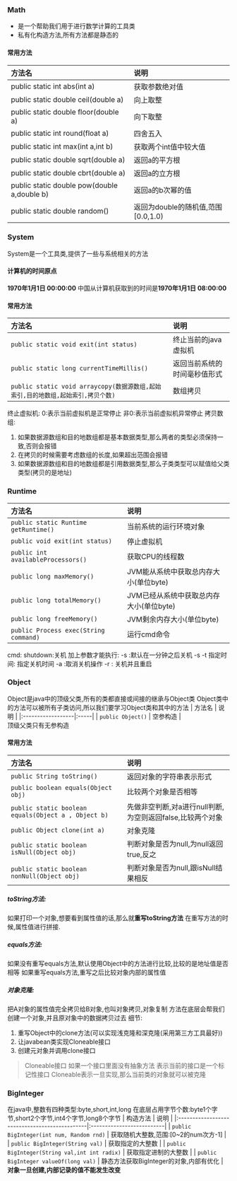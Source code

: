 ### Math
- 是一个帮助我们用于进行数学计算的工具类
- 私有化构造方法,所有方法都是静态的
#### 常用方法
|  方法名                                           |                 说明                 |
|:-----------------------------------------------|:-----------------------------------|
|  public static int  abs(int a)                 |            获取参数绝对值                 |
|  public static double  ceil(double a)          |               向上取整                 |
|  public static double  floor(double a)         |               向下取整                 |
|  public static int  round(float a)             |               四舍五入                 |
|  public static int  max(int a,int b)           |        获取两个int值中较大值                |
| public static double sqrt(double a)            | 返回a的平方根                            |
| public static double cbrt(double a)            | 返回a的立方根                            |
|  public static double  pow(double a,double b)  |           返回a的b次幂的值                |
|  public static double  random()                |  返回为double的随机值,范围[0.0,1.0)         |  

### System
System是一个工具类,提供了一些与系统相关的方法
#### 计算机的时间原点
**1970年1月1日  00:00:00**
中国从计算机获取到的时间是**1970年1月1日  08:00:00**
#### 常用方法
| 方法名                                                                           | 说明                         |
|:-------------------------------------------------------------------------------- |:---------------------------- |
| `public static void exit(int status)`                                            | 终止当前的java虚拟机         |
| `public static long currentTimeMillis()`                                         | 返回当前系统的时间毫秒值形式 |
| `public static void arraycopy(数据源数组,起始索引,目的地数组,起始索引,拷贝个数)` | 数组拷贝                     |
终止虚拟机:
0:表示当前虚拟机是正常停止
非0:表示当前虚拟机异常停止
拷贝数组:
1. 如果数据源数组和目的地数组都是基本数据类型,那么两者的类型必须保持一致,否则会报错
2. 在拷贝的时候需要考虑数组的长度,如果超出范围会报错
3. 如果数据源数组和目的地数组都是引用数据类型,那么子类类型可以赋值给父类类型(拷贝的是地址)
### Runtime
| 方法名                                   | 说明                       |
|:--------------------------------------|:-------------------------|
| `public static Runtime getRuntime()`  | 当前系统的运行环境对象              |
| `public void exit(int status)`        | 停止虚拟机                    |
| `public int availableProcessors()`    | 获取CPU的线程数                |
| `public long maxMemory()`             | JVM能从系统中获取总内存大小(单位byte)  |
| `public long totalMemory()`           | JVM已经从系统中获取总内存大小(单位byte) |
| `public long freeMemory()`            | JVM剩余内存大小(单位byte)        |
| `public Process exec(String command)` | 运行cmd命令                  |  
cmd:
shutdown:关机
加上参数才能执行:
-s :默认在一分钟之后关机
-s -t 指定时间: 指定关机时间
-a :取消关机操作
-r : 关机并且重启
### Object
Object是java中的顶级父类,所有的类都直接或间接的继承与Object类
Object类中的方法可以被所有子类访问,所以我们要学习Object类和其中的方法
| 方法名               | 说明   |
|:------------------|:-----|
| `public Object()` | 空参构造 |  
顶级父类只有无参构造
#### 常用方法
|  方法名                                                |  说明                        |
|:----------------------------------------------------|:---------------------------|
|  `public String toString()`                         |  返回对象的字符串表示形式              |
|  `public boolean equals(Object obj)`                |  比较两个对象是否相等                |
| `public static boolean equals(Object a , Object b)` | 先做非空判断,对a进行null判断,为空则返回false,比较两个对象              |
|  `public Object clone(int a)`                       |  对象克隆                      |
| `public static boolean isNull(Object obj)`          | 判断对象是否为null,为null返回true,反之 |
| `public static boolean nonNull(Object obj)`         | 判断对象是否为null,跟isNull结果相反    |  
##### toString方法:
如果打印一个对象,想要看到属性值的话,那么就**重写toString方法**
在重写方法的时候,属性值进行拼接.
##### equals方法:
如果没有重写equals方法,默认使用Object中的方法进行比较,比较的是地址值是否相等
如果重写equals方法,重写之后比较对象内部的属性值
##### 对象克隆:
把A对象的属性值完全拷贝给B对象,也叫对象拷贝,对象复制
方法在底层会帮我们创建一个对象,并且原对象中的数据拷贝过去
细节:
1. 重写Object中的clone方法(可以实现浅克隆和深克隆(采用第三方工具最好))
2. 让javabean类实现Cloneable接口
3. 创建元对象并调用clone接口
>Cloneable接口
>如果一个接口里面没有抽象方法
>表示当前的接口是一个标记性接口
>Cloneable表示一旦实现,那么当前类的对象就可以被克隆
### BigInteger
在java中,整数有四种类型:byte,short,int,long
在底层占用字节个数:byte1个字节,short2个字节,int4个字节,long8个字节
| 构造方法                                          | 说明                        |
|:----------------------------------------------|:--------------------------|
| `public BigInteger(int num, Random rnd)`      | 获取随机大整数,范围:[0~2的num次方-1]  |
| `public BigInteger(String val)`               | 获取指定的大整数                  |
| `public BigInteger(String val,int int radix)` | 获取指定进制的大整数                |
| `public BigInteger valueOf(long val)`         | 静态方法获取BigInteger的对象,内部有优化 |  
**对象一旦创建,内部记录的值不能发生改变**